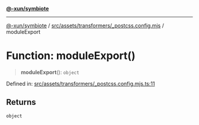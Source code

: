 [**@-xun/symbiote**](../../../../../README.md)

***

[@-xun/symbiote](../../../../../README.md) / [src/assets/transformers/\_postcss.config.mjs](../README.md) / moduleExport

# Function: moduleExport()

> **moduleExport**(): `object`

Defined in: [src/assets/transformers/\_postcss.config.mjs.ts:11](https://github.com/Xunnamius/symbiote/blob/0a3ecc9e8bdf9588a85b031431b4261e563bc762/src/assets/transformers/_postcss.config.mjs.ts#L11)

## Returns

`object`
